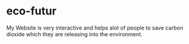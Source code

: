 # eco-futur
My Website is very interactive and helps alot of people to save carbon dioxide which they are releasing into the environment.
